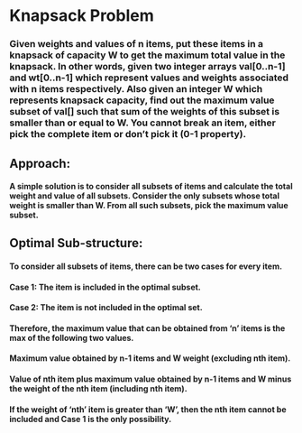 # Knapsack Problem

### Given weights and values of n items, put these items in a knapsack of capacity W to get the maximum total value in the knapsack. In other words, given two integer arrays val[0..n-1] and wt[0..n-1] which represent values and weights associated with n items respectively. Also given an integer W which represents knapsack capacity, find out the maximum value subset of val[] such that sum of the weights of this subset is smaller than or equal to W. You cannot break an item, either pick the complete item or don’t pick it (0-1 property).

## Approach: 
#### A simple solution is to consider all subsets of items and calculate the total weight and value of all subsets. Consider the only subsets whose total weight is smaller than W. From all such subsets, pick the maximum value subset.


## Optimal Sub-structure: 
#### To consider all subsets of items, there can be two cases for every item.

#### Case 1: The item is included in the optimal subset.
#### Case 2: The item is not included in the optimal set.
#### Therefore, the maximum value that can be obtained from ‘n’ items is the max of the following two values.

#### Maximum value obtained by n-1 items and W weight (excluding nth item).
#### Value of nth item plus maximum value obtained by n-1 items and W minus the weight of the nth item (including nth item).
#### If the weight of ‘nth’ item is greater than ‘W’, then the nth item cannot be included and Case 1 is the only possibility.
